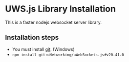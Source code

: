 # UWS.js Library Installation
This is a faster nodejs websocket server library.

## Installation steps
- You must install [git](https://git-scm.com/). (Windows)
- `npm install git:uNetworking/uWebSockets.js#v20.41.0`
